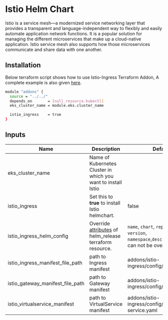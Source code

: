 # Istio Helm Chart

<!-- BEGINNING OF PRE-COMMIT-TERRAFORM DOCS HOOK -->
Istio is a service mesh—a modernized service networking layer that provides a transparent and language-independent way to flexibly and easily automate application network functions. It is a popular solution for managing the different microservices that make up a cloud-native application. Istio service mesh also supports how those microservices communicate and share data with one another.

## Installation
Below terraform script shows how to use Istio-Ingress Terraform Addon, A complete example is also given [here](https://github.com/clouddrove/terraform-helm-eks-addons/blob/master/_examples/complete/main.tf).
```bash
module "addons" {
  source = "../../"
  depends_on       = [null_resource.kubectl]
  eks_cluster_name = module.eks.cluster_name

  istio_ingress    = true
}
```


## Inputs

| Name | Description | Default | Required |
|------|-------------|---------|:--------:|
| eks_cluster_name | Name of Kubernetes Cluster in which you want to install Istio |  | Yes |
| istio_ingress | Set this to **true** to install Istio helmchart. | false | Yes |
| istio_ingress_helm_config | Override [attributes](https://github.com/clouddrove/terraform-helm-eks-addons/blob/master/addons/helm/main.tf#L1-L33) of helm_release terraform resource. | `name`, `chart`, `repository`, `version`, `namespace`,`description` are can not be override | No |
| istio_ingress_manifest_file_path | path to Ingress manifest | addons/istio-ingress/config/ingress.yaml | Yes |
| istio_gateway_manifest_file_path | path to Gateway manifest | addons/istio-ingress/config/gateway.yaml | Yes |
| istio_virtualservice_manifest | path to VirtualService manifest | addons/istio-ingress/config/virtual-service.yaml | Yes |


<!-- END OF PRE-COMMIT-TERRAFORM DOCS HOOK -->
